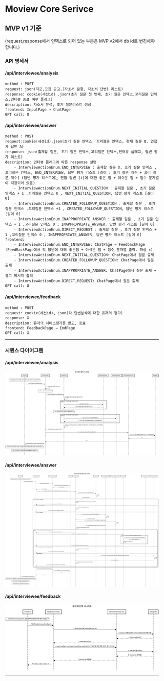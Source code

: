 # Moview Core Serivce

## MVP v1 기준

(request,response에서 인덱스로 되어 있는 부분은 MVP v2에서 db id로 변경해야 합니다.)

### API 명세서
#### /api/interviewee/analysis
```
method : POST
request: json(직군,모집 공고,(자소서 문항, 자소서 답변) 리스트)
response: cookie(세션id) ,json(초기 질문 첫 번째, 초기 질문 인덱스,꼬리질문 인덱스,인터뷰 종료 여부 플래그)
description: 자소서 분석, 초기 질문리스트 생성
frontend: InputPage → ChatPage
GPT call: O
```

#### /api/interviewee/answer
```
method : POST
request:cookie(세션id),json(초기 질문 인덱스, 꼬리질문 인덱스, 현재 질문 Q, 면접자 답변 A)
response: json(출제할 질문, 초기 질문 인덱스,꼬리질문 인덱스,인터뷰 플래그, 답변 평가 리스트) 
description: 인터뷰 플래그에 따른 response 설명
    - InterviewActionEnum.END_INTERVIEW : 출제할 질문 X, 초기 질문 인덱스 ,꼬리질문 인덱스, END_INTERVIEW, 답변 평가 리스트 [길이 : 초기 질문 개수 + 꼬리 질문 개수] (답변 평가 리스트에는 면접 답변 [i]에 대한 좋은 점 + 아쉬운 점 + 점수 문자열이 저장되어 있음)
    - InterviewActionEnum.NEXT_INITIAL_QUESTION : 출제할 질문 , 초기 질문 인덱스 + 1 ,꼬리질문 인덱스 0 , NEXT_INITIAL_QUESTION, 답변 평가 리스트 [길이 0]
    - InterviewActionEnum.CREATED_FOLLOWUP_QUESTION : 출제할 질문 , 초기 질문 인덱스 ,꼬리질문 인덱스 +1 , CREATED_FOLLOWUP_QUESTION, 답변 평가 리스트 [길이 0]
    - InterviewActionEnum.INAPPROPRIATE_ANSWER : 출제할 질문 , 초기 질문 인덱스 + 1 ,꼬리질문 인덱스 0 , INAPPROPRIATE_ANSWER, 답변 평가 리스트 [길이 0]
    - InterviewActionEnum.DIRECT_REQUEST : 출제할 질문 , 초기 질문 인덱스 + 1 ,꼬리질문 인덱스 0 , INAPPROPRIATE_ANSWER, 답변 평가 리스트 [길이 0]
frontend:
    - InterviewActionEnum.END_INTERVIEW: ChatPage → FeedbackPage (FeedBackPage에서 각 답변에 대해 좋은점 + 아쉬운 점 + 점수 문자열 출력. 파싱 x)
    - InterviewActionEnum.NEXT_INITIAL_QUESTION: ChatPage에서 질문 출제
    - InterviewActionEnum.CREATED_FOLLOWUP_QUESTION: ChatPage에서 질문 출제
    - InterviewActionEnum.INAPPROPRIATE_ANSWER: ChatPage에서 질문 출제 + 경고 메시지 출력
    - InterviewActionEnum.DIRECT_REQUEST: ChatPage에서 질문 출제
GPT call: O
```

#### /api/interviewee/feedback
```
method : POST
request: cookie(세션id), json(각 답변분석에 대한 유저의 평가)
response: X
description: 유저의 서비스평가를 받고, 종료
frontend: FeedbackPage → EndPage 
GPT call: X
```

***

### 시퀀스 다이어그램

#### /api/interviewee/analysis
![interviewee_analysis](resources/interviewee_analysis.png)


#### /api/interviewee/answer
![interviewee_answer](resources/interviewee_answer.png)

#### /api/interviewee/feedback
![interviwee_feedback](resources/interviewee_feedback.png)
***